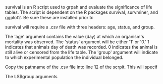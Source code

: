 survival is an R script used to grpah and evaluate the significance of life tables. 
The script is dependent on the R packages survival, survminer, and ggplot2. Be sure these are installed prior to  

survival will require a .csv file with three headers: age, status, and group. 

The 'age' argument contains the value (day) at which an organism's mortality was observed.
The 'status' argument will be either '1' or '0.' 1 indicates that animals day of death was recorded. 0 indicates the animal is still alive or censored from the life table.
The 'group' argument will indicate to which experimental population the individual belonged. 

Copy the pathname of the .csv file into line 12 of the scrpit. This will specif

The LS$group arguments  
